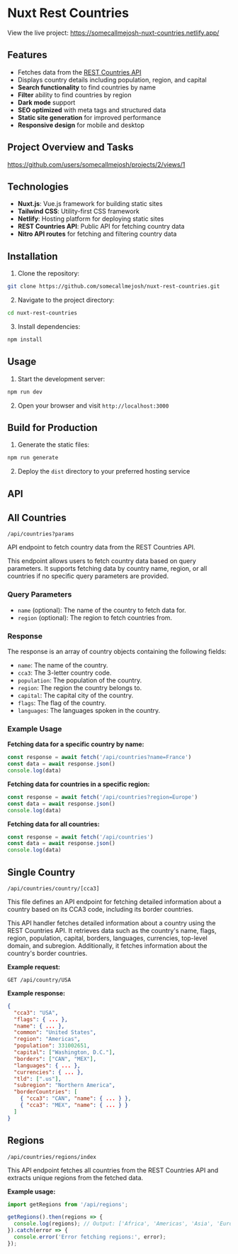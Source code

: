 # Nuxt Rest Countries

View the live project: https://somecallmejosh-nuxt-countries.netlify.app/

## Features

- Fetches data from the [REST Countries API](https://restcountries.com/)
- Displays country details including population, region, and capital
- **Search functionality** to find countries by name
- **Filter** ability to find countries by region
- **Dark mode** support
- **SEO optimized** with meta tags and structured data
- **Static site generation** for improved performance
- **Responsive design** for mobile and desktop


## Project Overview and Tasks

https://github.com/users/somecallmejosh/projects/2/views/1

## Technologies

- **Nuxt.js**: Vue.js framework for building static sites
- **Tailwind CSS**: Utility-first CSS framework
- **Netlify**: Hosting platform for deploying static sites
- **REST Countries API**: Public API for fetching country data
- **Nitro API routes** for fetching and filtering country data

## Installation

1. Clone the repository:
  ```bash
  git clone https://github.com/somecallmejosh/nuxt-rest-countries.git
  ```
2. Navigate to the project directory:
  ```bash
  cd nuxt-rest-countries
  ```
3. Install dependencies:
  ```bash
  npm install
  ```

## Usage

1. Start the development server:
  ```bash
  npm run dev
  ```
2. Open your browser and visit `http://localhost:3000`

## Build for Production

1. Generate the static files:
  ```bash
  npm run generate
  ```
2. Deploy the `dist` directory to your preferred hosting service

## API

## All Countries

`/api/countries?params`

API endpoint to fetch country data from the REST Countries API.

This endpoint allows users to fetch country data based on query parameters.
It supports fetching data by country name, region, or all countries if no
specific query parameters are provided.

### Query Parameters

- `name` (optional): The name of the country to fetch data for.
- `region` (optional): The region to fetch countries from.

### Response

The response is an array of country objects containing the following fields:

- `name`: The name of the country.
- `cca3`: The 3-letter country code.
- `population`: The population of the country.
- `region`: The region the country belongs to.
- `capital`: The capital city of the country.
- `flags`: The flag of the country.
- `languages`: The languages spoken in the country.

### Example Usage

**Fetching data for a specific country by name:**

```javascript
const response = await fetch('/api/countries?name=France')
const data = await response.json()
console.log(data)
```

**Fetching data for countries in a specific region:**

```javascript
const response = await fetch('/api/countries?region=Europe')
const data = await response.json()
console.log(data)
```

**Fetching data for all countries:**

```javascript
const response = await fetch('/api/countries')
const data = await response.json()
console.log(data)
```

## Single Country

`/api/countries/country/[cca3]`

This file defines an API endpoint for fetching detailed information about a country
based on its CCA3 code, including its border countries.

This API handler fetches detailed information about a country using the REST Countries API.
It retrieves data such as the country's name, flags, region, population, capital, borders, languages, currencies, top-level domain, and subregion. Additionally, it fetches information about the country's border countries.

**Example request:**

`GET /api/country/USA`

**Example response:**

```json
{
  "cca3": "USA",
  "flags": { ... },
  "name": { ... },
  "common": "United States",
  "region": "Americas",
  "population": 331002651,
  "capital": ["Washington, D.C."],
  "borders": ["CAN", "MEX"],
  "languages": { ... },
  "currencies": { ... },
  "tld": [".us"],
  "subregion": "Northern America",
  "borderCountries": [
    { "cca3": "CAN", "name": { ... } },
    { "cca3": "MEX", "name": { ... } }
  ]
}
```

## Regions

`/api/countries/regions/index`

This API endpoint fetches all countries from the REST Countries API
and extracts unique regions from the fetched data.

**Example usage:**

```javascript
import getRegions from '/api/regions';

getRegions().then(regions => {
  console.log(regions); // Output: ['Africa', 'Americas', 'Asia', 'Europe', 'Oceania', ...]
}).catch(error => {
  console.error('Error fetching regions:', error);
});
```
